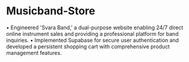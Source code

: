 # Musicband-Store
• Engineered 'Svara Band,' a dual-purpose website enabling 24/7 direct online instrument sales and providing a professional platform for band inquiries. • Implemented Supabase for secure user authentication and developed a persistent shopping cart with comprehensive product management features.
